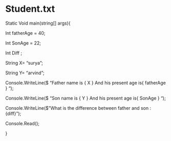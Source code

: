 # Student.txt
Static Void main(string[] args){

Int fatherAge = 40;

Int SonAge = 22;

Int Diff ;

String X= “surya”;

String Y= “arvind”;

Console.WriteLine($ “Father name is { X } And his present age is{ fatherAge } “);

Console.WriteLine($ “Son name is { Y } And his present age is{ SonAge } “);

Console.WriteLine($”What is the difference between father and son : {diff}”);

Console.Read();

}
